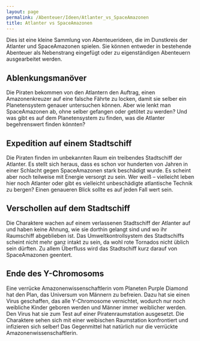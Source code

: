 ```yaml
---
layout: page
permalink: /Abenteuer/Ideen/Atlanter_vs_SpaceAmazonen
title: Atlanter vs SpaceAmazonen
---
```




Dies ist eine kleine Sammlung von Abenteuerideen, die im Dunstkreis der Atlanter und SpaceAmazonen spielen. Sie können entweder in bestehende Abenteuer als Nebenstrang eingefügt oder zu eigenständigen Abenteuern ausgearbeitet werden.

## Ablenkungsmanöver

Die Piraten bekommen von den Atlantern den Auftrag, einen Amazonenkreuzer auf eine falsche Fährte zu locken, damit sie selber ein Planetensystem genauer untersuchen können. Aber wie lenkt man SpaceAmazonen ab, ohne selber gefangen oder getötet zu werden? Und was gibt es auf dem Planetensystem zu finden, was die Atlanter begehrenswert finden könnten?

## Expedition auf einem Stadtschiff

Die Piraten finden im unbekannten Raum ein treibendes Stadtschiff der Atlanter. Es stellt sich heraus, dass es schon vor hunderten von Jahren in einer Schlacht gegen SpaceAmazonen stark beschädigt wurde. Es scheint aber noch teilweise mit Energie versorgt zu sein. Wer weiß – vielleicht leben hier noch Atlanter oder gibt es vielleicht unbeschädigte atlantische Technik zu bergen? Einen genaueren Blick sollte es auf jeden Fall wert sein.

## Verschollen auf dem Stadtschiff

Die Charaktere wachen auf einem verlassenen Stadtschiff der Atlanter auf und haben keine Ahnung, wie sie dorthin gelangt sind und wo ihr Raumschiff abgeblieben ist. Das Umweltkontrollsystem des Stadtschiffs scheint nicht mehr ganz intakt zu sein, da wohl rote Tornados nicht üblich sein dürften. Zu allem Überfluss wird das Stadtschiff kurz darauf von SpaceAmazonen geentert.

## Ende des Y-Chromosoms

Eine verrücke Amazonenwissenschaftlerin vom Planeten Purple Diamond hat den Plan, das Universum von Männern zu befreien. Dazu hat sie einen Virus geschaffen, das alle Y-Chromosome vernichtet, wodurch nur noch weibliche Kinder geboren werden und Männer immer weiblicher werden. Den Virus hat sie zum Test auf einer Piratenraumstation ausgesetzt. Die Charaktere sehen sich mit einer weibischen Raumstation konfrontiert und infizieren sich selber! Das Gegenmittel hat natürlich nur die verrückte Amazonenwissenschaftlerin.
